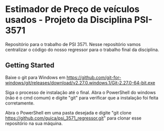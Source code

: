 # Estimador de Preço de veículos usados - Projeto da Disciplina PSI-3571
Repositório para o trabalho de PSI 3571. Nesse repositório vamos centralizar o código do nosso regressor para o trabalho final da disciplina.

## Getting Started

Baixe o git para Windows em https://github.com/git-for-windows/git/releases/download/v2.27.0.windows.1/Git-2.27.0-64-bit.exe

Siga o processo de instalação até o final.
Abra o PowerShell do windows (não é o cmd comum) e digite "git" para verificar que a instalação foi feita corretamente.

Abra o PowerShell em uma pasta desejada e digite "git clone https://github.com/guica/psi_3571_regressor.git" para clonar esse repositório na sua máquina.

